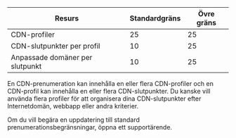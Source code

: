 
| Resurs | Standardgräns | Övre gräns | 
| --- | --- | --- |
| CDN-profiler |25 |25 |
| CDN-slutpunkter per profil |10 |25 |
| Anpassade domäner per slutpunkt |10 |25 |

En CDN-prenumeration kan innehålla en eller flera CDN-profiler och en CDN-profil kan innehålla en eller flera CDN-slutpunkter. Du kanske vill använda flera profiler för att organisera dina CDN-slutpunkter efter Internetdomän, webbapp eller andra kriterier. 

Om du vill begära en uppdatering till standard prenumerationsbegränsningar, öppna ett supportärende. 

